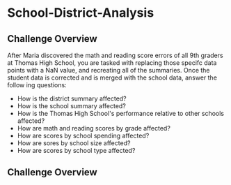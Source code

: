 # School-District-Analysis

## Challenge Overview
After Maria discovered the math and reading score errors of all 9th graders at Thomas High School, you are tasked with replacing those specifc data points with a NaN value, and recreating all of the summaries. Once the student data is corrected and is merged with the school data, answer the follow ing questions:
- How is the district summary affected?
- How is the school summary affected?
- How is the Thomas High School's performance relative to other schools affected?
- How are math and reading scores by grade affected?
- How are scores by school spending affected?
- How are sores by school size affected?
- How are scores by school type affected?

## Challenge Overview

